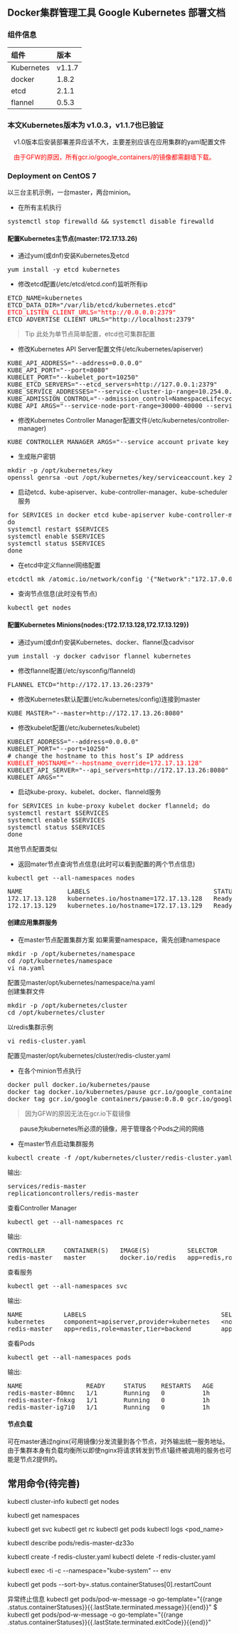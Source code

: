 Docker集群管理工具 Google Kubernetes 部署文档
------------------------------------

### 组件信息

 组件 	   |版本      
:----------|:---------
Kubernetes | v1.1.7    
docker 	   | 1.8.2    
etcd 	   | 2.1.1    
flannel    | 0.5.3    

### 本文Kubernetes版本为 v1.0.3，v1.1.7也已验证

　v1.0版本后安装部署差异应该不大，主要差别应该在应用集群的yaml配置文件

　<font color="red">由于GFW的原因，所有gcr.io/google_containers/的镜像都需翻墙下载。</font>

### Deployment on CentOS 7
以三台主机示例，一台master，两台minion。

* 在所有主机执行
<pre>
systemctl stop firewalld && systemctl disable firewalld
</pre>

#### 配置Kubernetes主节点(master:172.17.13.26)

* 通过yum(或dnf)安装Kubernetes及etcd
<pre>
yum install -y etcd kubernetes
</pre>
* 修改etcd配置(/etc/etcd/etcd.conf)监听所有ip
<pre>
ETCD_NAME=kubernetes
ETCD_DATA_DIR="/var/lib/etcd/kubernetes.etcd"
<font color="red">ETCD_LISTEN_CLIENT_URLS="http://0.0.0.0:2379"</font>
ETCD_ADVERTISE_CLIENT_URLS="http://localhost:2379"
</pre>

 > Tip 此处为单节点简单配置，etcd也可集群配置

* 修改Kubernetes API Server配置文件(/etc/kubernetes/apiserver)
<pre>
KUBE_API_ADDRESS="--address=0.0.0.0"
KUBE_API_PORT="--port=8080"
KUBELET_PORT="--kubelet_port=10250"
KUBE_ETCD_SERVERS="--etcd_servers=http://127.0.0.1:2379"
KUBE_SERVICE_ADDRESSES="--service-cluster-ip-range=10.254.0.0/16"
KUBE_ADMISSION_CONTROL="--admission_control=NamespaceLifecycle,NamespaceExists,LimitRanger,SecurityContextDeny,ResourceQuota"
KUBE_API_ARGS="--service-node-port-range=30000-40000 --service_account_key_file=/opt/kubernetes/key/serviceaccount.key"
</pre>
* 修改Kubernetes Controller Manager配置文件(/etc/kubernetes/controller-manager)
<pre>
KUBE_CONTROLLER_MANAGER_ARGS="--service_account_private_key_file=/opt/kubernetes/key/serviceaccount.key"
</pre>
* 生成账户密钥
<pre>
mkdir -p /opt/kubernetes/key
openssl genrsa -out /opt/kubernetes/key/serviceaccount.key 2048
</pre>
* 启动etcd、kube-apiserver、kube-controller-manager、kube-scheduler服务
<pre>
for SERVICES in docker etcd kube-apiserver kube-controller-manager kube-scheduler;
do
systemctl restart $SERVICES
systemctl enable $SERVICES
systemctl status $SERVICES 
done
</pre>
* 在etcd中定义flannel网络配置
<pre>
etcdctl mk /atomic.io/network/config '{"Network":"172.17.0.0/16"}'
</pre>
* 查询节点信息(此时没有节点)
<pre>
kubectl get nodes
</pre>

#### 配置Kubernetes Minions(nodes:{172.17.13.128,172.17.13.129})

* 通过yum(或dnf)安装Kubernetes、docker、flannel及cadvisor
<pre>
yum install -y docker cadvisor flannel kubernetes
</pre>
* 修改flannel配置(/etc/sysconfig/flanneld)
<pre>
FLANNEL_ETCD="http://172.17.13.26:2379"
</pre>
* 修改Kubernetes默认配置(/etc/kubernetes/config)连接到master
<pre>
KUBE_MASTER="--master=http://172.17.13.26:8080"
</pre>
* 修改kubelet配置(/etc/kubernetes/kubelet)
<pre>
KUBELET_ADDRESS="--address=0.0.0.0"
KUBELET_PORT="--port=10250"
<font># change the hostname to this host’s IP address</font>
<font color="red">KUBELET_HOSTNAME="--hostname_override=172.17.13.128"</font>
KUBELET_API_SERVER="--api_servers=http://172.17.13.26:8080"
KUBELET_ARGS=""
</pre>
* 启动kube-proxy、kubelet、docker、flanneld服务
<pre>
for SERVICES in kube-proxy kubelet docker flanneld; do
systemctl restart $SERVICES
systemctl enable $SERVICES
systemctl status $SERVICES 
done
</pre>
其他节点配置类似

* 返回mater节点查询节点信息(此时可以看到配置的两个节点信息)
<pre>
kubectl get --all-namespaces nodes
</pre>
<pre>
NAME            LABELS                                 STATUS    AGE
172.17.13.128   kubernetes.io/hostname=172.17.13.128   Ready     2h
172.17.13.129   kubernetes.io/hostname=172.17.13.129   Ready     2h
</pre>

#### 创建应用集群服务

* 在master节点配置集群方案
如果需要namespace，需先创建namespace
<pre>
mkdir -p /opt/kubernetes/namespace
cd /opt/kubernetes/namespace
vi na.yaml
</pre>
配置见master/opt/kubernetes/namespace/na.yaml </br>
创建集群文件
<pre>
mkdir -p /opt/kubernetes/cluster
cd /opt/kubernetes/cluster
</pre>
以redis集群示例
<pre>
vi redis-cluster.yaml
</pre>
配置见master/opt/kubernetes/cluster/redis-cluster.yaml

* 在各个minion节点执行
<pre>
docker pull docker.io/kubernetes/pause
docker tag docker.io/kubernetes/pause gcr.io/google_containers/pause:0.8.0
docker tag gcr.io/google_containers/pause:0.8.0 gcr.io/google_containers/pause
</pre>

 > 因为GFW的原因无法在gcr.io下载镜像

　　pause为kubernetes所必须的镜像，用于管理各个Pods之间的网络

* 在master节点启动集群服务
<pre>
kubectl create -f /opt/kubernetes/cluster/redis-cluster.yaml 
</pre>
输出:
<pre>
services/redis-master
replicationcontrollers/redis-master
</pre>
查看Controller Manager
<pre>
kubectl get --all-namespaces rc
</pre>
输出:
<pre>
CONTROLLER     CONTAINER(S)   IMAGE(S)          SELECTOR                             REPLICAS
redis-master   master         docker.io/redis   app=redis,role=master,tier=backend   3
</pre>
查看服务
<pre>
kubectl get --all-namespaces svc
</pre>
输出:
<pre>
NAME           LABELS                                    SELECTOR                             IP(S)            PORT(S)
kubernetes     component=apiserver,provider=kubernetes   <font><</font>none<font>></font>                               10.254.0.1       443/TCP
redis-master   app=redis,role=master,tier=backend        app=redis,role=master,tier=backend   10.254.160.170   6379/TCP
</pre>
查看Pods
<pre>
kubectl get --all-namespaces pods
</pre>
输出:
<pre>
NAME                 READY     STATUS    RESTARTS   AGE
redis-master-80mnc   1/1       Running   0          1h
redis-master-fnkxg   1/1       Running   0          1h
redis-master-ig7i0   1/1       Running   0          1h
</pre>

#### 节点负载

可在master通过nginx(可用镜像)分发流量到各个节点，对外输出统一服务地址。
由于集群本身有负载均衡所以即使nginx将请求转发到节点1最终被调用的服务也可能是节点2提供的。

常用命令(待完善)
--------------

kubectl cluster-info
kubectl get nodes

kubectl get namespaces

kubectl get svc
kubectl get rc
kubectl get pods
kubectl logs <pod_name>

kubectl describe pods/redis-master-dz33o

kubectl create -f redis-cluster.yaml 
kubectl delete -f redis-cluster.yaml

kubectl exec -ti <podid> -c <containername> --namespace="kube-system" -- env

kubectl get pods --sort-by=.status.containerStatuses[0].restartCount

异常终止信息
kubectl get pods/pod-w-message -o go-template="{{range .status.containerStatuses}}{{.lastState.terminated.message}}{{end}}"
$ kubectl get pods/pod-w-message -o go-template="{{range .status.containerStatuses}}{{.lastState.terminated.exitCode}}{{end}}"
